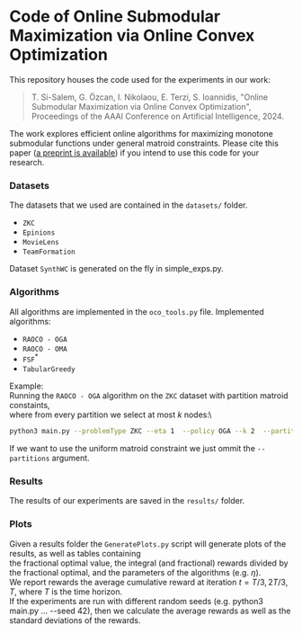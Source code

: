 # Code of Online Submodular Maximization via Online Convex Optimization
This repository houses the code used for the experiments in our work:

> T. Si-Salem, G. Özcan, I. Nikolaou, E. Terzi, S. Ioannidis, "Online Submodular Maximization via Online Convex Optimization", Proceedings of the AAAI Conference on Artificial Intelligence, 2024.

The work explores efficient online algorithms for maximizing monotone submodular functions under general matroid constraints. Please cite this paper ([a preprint is available](https://arxiv.org/pdf/2309.04339.pdf)) if you intend to use this code for your research.

### Datasets
The datasets that we used are contained in the `datasets/` folder.
- $\texttt{ZKC}$
- $\texttt{Epinions}$
- $\texttt{MovieLens}$
- $\texttt{TeamFormation}$

Dataset $\texttt{SynthWC}$  is generated on the fly in simple_exps.py. 
### Algorithms
All algorithms are implemented in the `oco_tools.py` file.
Implemented algorithms:
- $\texttt{RAOCO - OGA}$
- $\texttt{RAOCO - OMA}$
- $\texttt{FSF}^*$
- $\texttt{TabularGreedy}$

Example: \
Running the $\texttt{RAOCO - OGA}$ algorithm on the $\texttt{ZKC}$ dataset with partition matroid constaints,\
where from every partition we select at most $k$ nodes:\

``` bash
python3 main.py --problemType ZKC --eta 1  --policy OGA --k 2  --partitions datasets/ZKC_100_01_42_partitions --input datasets/ZKC_100_01_42
```

If we want to use the uniform matroid constraint we just ommit the `--partitions` argument.

### Results
The results of our experiments are saved in the `results/` folder.

### Plots
Given a results folder the `GeneratePlots.py` script will generate plots of the results, as well as tables containing\
the fractional optimal value, the integral (and fractional) rewards divided by the fractional optimal, and the parameters of the algorithms (e.g. $\eta$).\
We report rewards the average cumulative reward at iteration $t = T/3, 2T/3, T$, where $T$ is the time horizon.\
If the experiments are run with different random seeds (e.g. python3 main.py ... --seed 42), then
we calculate the average rewards as well as the standard deviations of the rewards.
